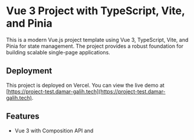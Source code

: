 
# Vue 3 Project with TypeScript, Vite, and Pinia

This is a modern Vue.js project template using Vue 3, TypeScript, Vite, and Pinia for state management. The project provides a robust foundation for building scalable single-page applications.

## Deployment
This project is deployed on Vercel. You can view the live demo at [https://project-test.damar-galih.tech](https://project-test.damar-galih.tech).

## Features

- Vue 3 with Composition API and <script setup>
- Type safety using TypeScript
- Fast development with Vite
- State management with Pinia
- Vue Router for navigation
- SFC (Single File Components) support

## Prerequisites

- Node.js (version 16 or higher)
- npm or yarn package manager

## Installation

1. Clone the repository:
   ```bash
   git clone git@gitlab.com:damar-glh/project-test-damar-galih.git
   cd project-test-damar-galih
   ```

2. Install dependencies:
   ```bash
   npm install
   # or
   yarn install
   ```

3. Run the development server:
   ```bash
   npm run dev
   # or
   yarn dev
   ```

4. Build for production:
   ```bash
   npm run build
   # or
   yarn build
   ```

## Project Structure

```
src/
├── assets/            # Static assets
├── components/        # Reusable Vue components
├── views/             # Page views
├── router/            # Vue Router configuration
├── stores/            # Pinia stores
├── App.vue            # Root component
└── main.ts            # App entry point
```

## License

This project is licensed under the MIT License.